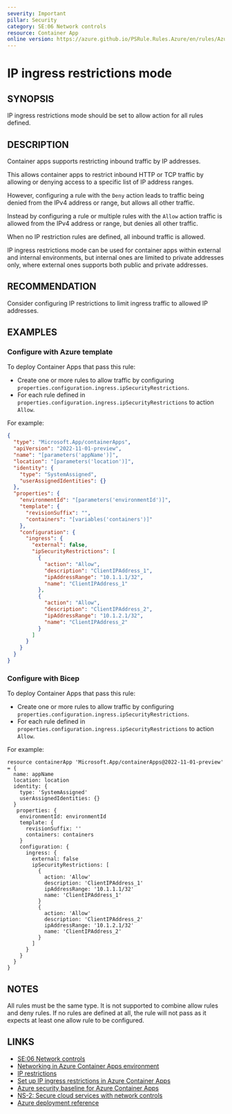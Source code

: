 ```yaml
---
severity: Important
pillar: Security
category: SE:06 Network controls
resource: Container App
online version: https://azure.github.io/PSRule.Rules.Azure/en/rules/Azure.ContainerApp.RestrictIngress/
---
```


# IP ingress restrictions mode

## SYNOPSIS

IP ingress restrictions mode should be set to allow action for all rules defined.

## DESCRIPTION

Container apps supports restricting inbound traffic by IP addresses.

This allows container apps to restrict inbound HTTP or TCP traffic by allowing or denying access to a specific list of IP address ranges.

However, configuring a rule with the `Deny` action leads to traffic being denied from the IPv4 address or range, but allows all other traffic.

Instead by configuring a rule or multiple rules with the `Allow` action traffic is allowed from the IPv4 address or range, but denies all other traffic.

When no IP restriction rules are defined, all inbound traffic is allowed.

IP ingress restrictions mode can be used for container apps within external and internal environments, but internal ones are limited to private addresses only, where external ones supports both public and private addresses.

## RECOMMENDATION

Consider configuring IP restrictions to limit ingress traffic to allowed IP addresses.

## EXAMPLES

### Configure with Azure template

To deploy Container Apps that pass this rule:

- Create one or more rules to allow traffic by configuring `properties.configuration.ingress.ipSecurityRestrictions`.
- For each rule defined in `properties.configuration.ingress.ipSecurityRestrictions` to action `Allow`.

For example:

```json
{
  "type": "Microsoft.App/containerApps",
  "apiVersion": "2022-11-01-preview",
  "name": "[parameters('appName')]",
  "location": "[parameters('location')]",
  "identity": {
    "type": "SystemAssigned",
    "userAssignedIdentities": {}
  },
  "properties": {
    "environmentId": "[parameters('environmentId')]",
    "template": {
      "revisionSuffix": "",
      "containers": "[variables('containers')]"
    },
    "configuration": {
      "ingress": {
        "external": false,
        "ipSecurityRestrictions": [
          {
            "action": "Allow",
            "description": "ClientIPAddress_1",
            "ipAddressRange": "10.1.1.1/32",
            "name": "ClientIPAddress_1"
          },
          {
            "action": "Allow",
            "description": "ClientIPAddress_2",
            "ipAddressRange": "10.1.2.1/32",
            "name": "ClientIPAddress_2"
          }
        ]
      }
    }
  }
}
```

### Configure with Bicep

To deploy Container Apps that pass this rule:

- Create one or more rules to allow traffic by configuring `properties.configuration.ingress.ipSecurityRestrictions`.
- For each rule defined in `properties.configuration.ingress.ipSecurityRestrictions` to action `Allow`.

For example:

```bicep
resource containerApp 'Microsoft.App/containerApps@2022-11-01-preview' = {
  name: appName
  location: location
  identity: {
    type: 'SystemAssigned'
    userAssignedIdentities: {}
  }
   properties: {
    environmentId: environmentId
    template: {
      revisionSuffix: ''
      containers: containers
    }
    configuration: {
      ingress: {
        external: false
        ipSecurityRestrictions: [
          {
            action: 'Allow'
            description: 'ClientIPAddress_1'
            ipAddressRange: '10.1.1.1/32'
            name: 'ClientIPAddress_1'
          }
          {
            action: 'Allow'
            description: 'ClientIPAddress_2'
            ipAddressRange: '10.1.2.1/32'
            name: 'ClientIPAddress_2'
          }
        ]
      }
    }
  }
}
```

## NOTES

All rules must be the same type. It is not supported to combine allow rules and deny rules.
If no rules are defined at all, the rule will not pass as it expects at least one allow rule to be configured.

## LINKS

- [SE:06 Network controls](https://learn.microsoft.com/azure/well-architected/security/networking)
- [Networking in Azure Container Apps environment](https://learn.microsoft.com/azure/container-apps/networking)
- [IP restrictions](https://learn.microsoft.com/azure/container-apps/ingress-overview#ip-restrictions)
- [Set up IP ingress restrictions in Azure Container Apps](https://learn.microsoft.com/azure/container-apps/ip-restrictions)
- [Azure security baseline for Azure Container Apps](https://learn.microsoft.com/security/benchmark/azure/baselines/azure-container-apps-security-baseline)
- [NS-2: Secure cloud services with network controls](https://learn.microsoft.com/security/benchmark/azure/baselines/azure-container-apps-security-baseline#ns-2-secure-cloud-services-with-network-controls)
- [Azure deployment reference](https://learn.microsoft.com/azure/templates/microsoft.app/containerapps#ipsecurityrestrictionrule)
